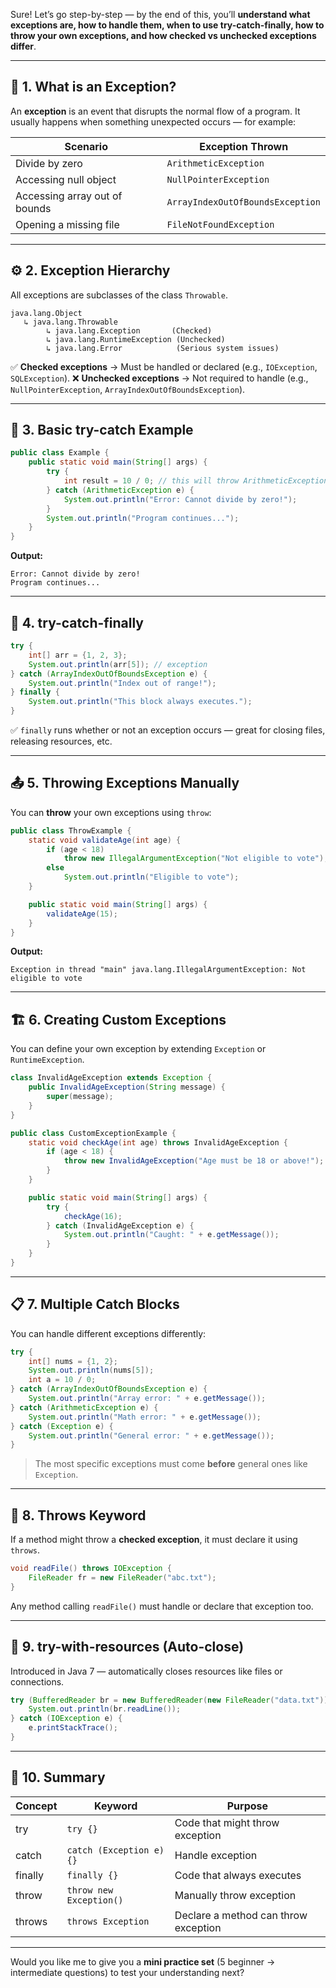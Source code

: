 Sure! Let’s go step-by-step — by the end of this, you’ll **understand what exceptions are, how to handle them, when to use try-catch-finally, how to throw your own exceptions, and how checked vs unchecked exceptions differ**.

---

## 🧠 1. What is an Exception?

An **exception** is an event that disrupts the normal flow of a program.
It usually happens when something unexpected occurs — for example:

| Scenario                      | Exception Thrown                 |
| ----------------------------- | -------------------------------- |
| Divide by zero                | `ArithmeticException`            |
| Accessing null object         | `NullPointerException`           |
| Accessing array out of bounds | `ArrayIndexOutOfBoundsException` |
| Opening a missing file        | `FileNotFoundException`          |

---

## ⚙️ 2. Exception Hierarchy

All exceptions are subclasses of the class `Throwable`.

```
java.lang.Object
   ↳ java.lang.Throwable
        ↳ java.lang.Exception       (Checked)
        ↳ java.lang.RuntimeException (Unchecked)
        ↳ java.lang.Error            (Serious system issues)
```

✅ **Checked exceptions** → Must be handled or declared (e.g., `IOException`, `SQLException`).
❌ **Unchecked exceptions** → Not required to handle (e.g., `NullPointerException`, `ArrayIndexOutOfBoundsException`).

---

## 🧩 3. Basic try-catch Example

```java
public class Example {
    public static void main(String[] args) {
        try {
            int result = 10 / 0; // this will throw ArithmeticException
        } catch (ArithmeticException e) {
            System.out.println("Error: Cannot divide by zero!");
        }
        System.out.println("Program continues...");
    }
}
```

**Output:**

```
Error: Cannot divide by zero!
Program continues...
```

---

## 🔄 4. try-catch-finally

```java
try {
    int[] arr = {1, 2, 3};
    System.out.println(arr[5]); // exception
} catch (ArrayIndexOutOfBoundsException e) {
    System.out.println("Index out of range!");
} finally {
    System.out.println("This block always executes.");
}
```

✅ `finally` runs whether or not an exception occurs — great for closing files, releasing resources, etc.

---

## 📤 5. Throwing Exceptions Manually

You can **throw** your own exceptions using `throw`:

```java
public class ThrowExample {
    static void validateAge(int age) {
        if (age < 18)
            throw new IllegalArgumentException("Not eligible to vote");
        else
            System.out.println("Eligible to vote");
    }

    public static void main(String[] args) {
        validateAge(15);
    }
}
```

**Output:**

```
Exception in thread "main" java.lang.IllegalArgumentException: Not eligible to vote
```

---

## 🏗️ 6. Creating Custom Exceptions

You can define your own exception by extending `Exception` or `RuntimeException`.

```java
class InvalidAgeException extends Exception {
    public InvalidAgeException(String message) {
        super(message);
    }
}

public class CustomExceptionExample {
    static void checkAge(int age) throws InvalidAgeException {
        if (age < 18) {
            throw new InvalidAgeException("Age must be 18 or above!");
        }
    }

    public static void main(String[] args) {
        try {
            checkAge(16);
        } catch (InvalidAgeException e) {
            System.out.println("Caught: " + e.getMessage());
        }
    }
}
```

---

## 📋 7. Multiple Catch Blocks

You can handle different exceptions differently:

```java
try {
    int[] nums = {1, 2};
    System.out.println(nums[5]);
    int a = 10 / 0;
} catch (ArrayIndexOutOfBoundsException e) {
    System.out.println("Array error: " + e.getMessage());
} catch (ArithmeticException e) {
    System.out.println("Math error: " + e.getMessage());
} catch (Exception e) {
    System.out.println("General error: " + e.getMessage());
}
```

> The most specific exceptions must come **before** general ones like `Exception`.

---

## 🧱 8. Throws Keyword

If a method might throw a **checked exception**, it must declare it using `throws`.

```java
void readFile() throws IOException {
    FileReader fr = new FileReader("abc.txt");
}
```

Any method calling `readFile()` must handle or declare that exception too.

---

## 🧩 9. try-with-resources (Auto-close)

Introduced in Java 7 — automatically closes resources like files or connections.

```java
try (BufferedReader br = new BufferedReader(new FileReader("data.txt"))) {
    System.out.println(br.readLine());
} catch (IOException e) {
    e.printStackTrace();
}
```

---

## 🧭 10. Summary

| Concept | Keyword                  | Purpose                              |
| ------- | ------------------------ | ------------------------------------ |
| try     | `try {}`                 | Code that might throw exception      |
| catch   | `catch (Exception e) {}` | Handle exception                     |
| finally | `finally {}`             | Code that always executes            |
| throw   | `throw new Exception()`  | Manually throw exception             |
| throws  | `throws Exception`       | Declare a method can throw exception |

---

Would you like me to give you a **mini practice set** (5 beginner → intermediate questions) to test your understanding next?
